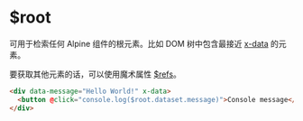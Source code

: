# $root

可用于检索任何 Alpine 组件的根元素。比如 DOM 树中包含最接近  [x-data](../directives/x-data.md) 的元素。

要获取其他元素的话，可以使用魔术属性 [$refs](./refs.md)。

```html
<div data-message="Hello World!" x-data>
  <button @click="console.log($root.dataset.message)">Console message</button>
</div>
```